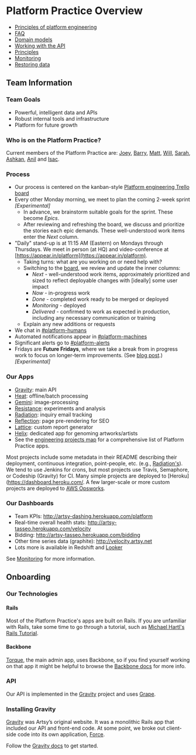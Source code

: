 # Platform Practice Overview

* [Principles of platform engineering](Principles.md)
* [FAQ](FAQ.md)
* [Domain models](DomainModels.md)
* [Working with the API](WorkingWithGravity.md)
* [Principles](Principles.md)
* [Monitoring](Monitoring.md)
* [Restoring data](RestoringData.md)

## Team Information

### Team Goals

* Powerful, intelligent data and APIs
* Robust internal tools and infrastructure
* Platform for future growth

### Who is on the Platform Practice?

Current members of the Platform Practice are: [Joey](https://github.com/joeyaghion), [Barry](https://github.com/bhoggard), [Matt](https://github.com/mzikherman), [Will](https://github.com/wrgoldstein), [Sarah](https://github.com/sweir27), [Ashkan](https://github.com/ashkan18), [Anil](https://github.com/cavvia) and [Isac](https://github.com/izakp).

### Process

* Our process is centered on the kanban-style [Platform engineering Trello board](https://trello.com/b/2lTTggr8/platform-engineering)
* Every other Monday morning, we meet to plan the coming 2-week sprint _[Experimental]_
  * In advance, we brainstorm suitable goals for the sprint. These become _Epics_.
  * After reviewing and refreshing the board, we discuss and prioritize the stories each epic demands. These well-understood work items enter the _Next_ column.
* "Daily" stand-up is at 11:15 AM (Eastern) on Mondays through Thursdays. We meet in person (at HQ) and video-conference at [https://appear.in/platform](https://appear.in/platform).
    * Taking turns: what are you working on or need help with?
    * Switching to the [board](https://trello.com/b/2lTTggr8/platform-engineering), we review and update the inner columns:
      * _Next_ - well-understood work items, approximately prioritized and sized to reflect deployable changes with [ideally] some user impact
      * _Now_ - in-progress work
      * _Done_ - completed work ready to be merged or deployed
      * _Monitoring_ - deployed
      * _Delivered_ - confirmed to work as expected in production, including any necessary communication or training
    * Explain any new additions or requests
* We chat in [#platform-humans](https://artsy.slack.com/messages/platform-humans/)
* Automated notifications appear in [#platform-machines](https://artsy.slack.com/messages/platform-machines/)
* Significant alerts go to [#platform-alerts](https://artsy.slack.com/messages/platform-alerts/)
* Fridays are **Future Fridays**, where we take a break from in progress work to focus on longer-term improvements. (See [blog post](http://artsy.github.io/blog/2015/12/22/future-fridays/).) _[Experimental]_

### Our Apps

* [Gravity](https://github.com/artsy/gravity): main API
* [Heat](https://github.com/artsy/heat): offline/batch processing
* [Gemini](https://github.com/artsy/gemini): image-processing
* [Resistance](https://github.com/artsy/resistance): experiments and analysis
* [Radiation](https://github.com/artsy/radiation): inquiry email tracking
* [Reflection](https://github.com/artsy/reflection): page pre-rendering for SEO
* [Lattice](https://github.com/artsy/lattice): custom report generator
* [Helix](https://github.com/artsy/helix): dedicated app for genoming artworks/artists
* See the [engineering projects map](https://trello.com/b/VLlTIM7l/artsy-engineering-projects-map) for a comprehensive list of Platform Practice apps.

Most projects include some metadata in their README describing their deployment, continuous integration, point-people, etc. (e.g., [Radiation's](https://github.com/artsy/radiation#meta)). We tend to use Jenkins for crons, but most projects use Travis, Semaphore, or Codeship (Gravity) for CI. Many simple projects are deployed to [Heroku](https://dashboard.heroku.com/. A few larger-scale or more custom projects are deployed to [AWS Opsworks](https://aws.amazon.com/opsworks/).

### Our Dashboards

* Team KPIs: http://artsy-dashing.herokuapp.com/platform
* Real-time overall health stats: http://artsy-tasseo.herokuapp.com/velocity
* Bidding: http://artsy-tasseo.herokuapp.com/bidding
* Other time series data (graphite): http://velocity.artsy.net
* Lots more is available in Redshift and [Looker](https://artsy.looker.com/)

See [Monitoring](Monitoring.md) for more information.

## Onboarding

### Our Technologies

#### Rails

Most of the Platform Practice's apps are built on Rails. If you are unfamiliar with Rails, take some time to go through a tutorial, such as [Michael Hartl's Rails Tutorial](https://www.railstutorial.org/book).

#### Backbone

[Torque](https://github.com/artsy/torque), the main admin app, uses Backbone, so if you find yourself working on that app it might be helpful to browse the [Backbone docs](http://backbonejs.org/) for more info.

### API

Our API is implemented in the [Gravity](https://github.com/artsy/gravity) project and uses [Grape](https://github.com/intridea/grape).

### Installing Gravity

[Gravity](https://github.com/artsy/gravity) was Artsy’s original website. It was a monolithic Rails app that included our API and front-end code. At some point, we broke out client-side code into its own application, [Force](https://github.com/artsy/force).

Follow the [Gravity docs](https://github.com/artsy/gravity/blob/master/doc/GettingStarted.md) to get started.
